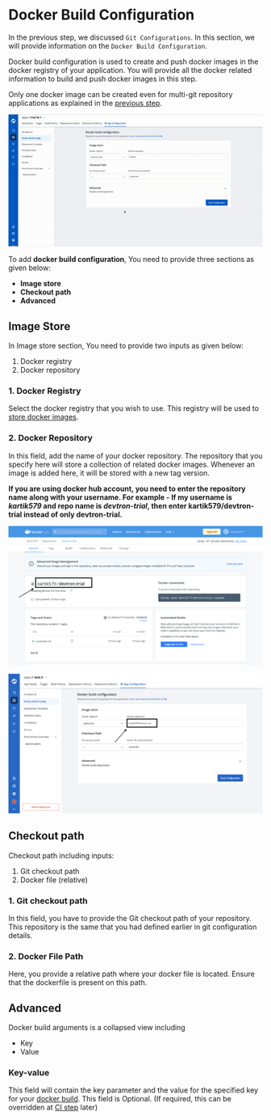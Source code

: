  # Docker Build Configuration

In the previous step, we discussed `Git Configurations`. In this section, we will provide information on the `Docker Build Configuration`.

Docker build configuration is used to create and push docker images in the docker registry of your application. You will provide all the docker related information to build and push docker images in this step.

Only one docker image can be created even for multi-git repository applications as explained in the [previous step](git-material.md).

![](../../.gitbook/assets/create-docker.gif)

To add **docker build configuration**, You need to provide three sections as given below:

* **Image store**
* **Checkout path**
* **Advanced**

## Image Store
In Image store section, You need to provide two inputs as given below: 
1. Docker registry
2. Docker repository

### 1. Docker Registry
Select the docker registry that you wish to use. This registry will be used to [store docker images](../global-configurations/docker-registries.md).

### 2. Docker Repository
In this field, add the name of your docker repository. The repository that you specify here will store a collection of related docker images. Whenever an image is added here, it will be stored with a new tag version.

**If you are using docker hub account, you need to enter the repository name along with your username. For example - If my username is *kartik579* and repo name is *devtron-trial*, then enter kartik579/devtron-trial instead of only devtron-trial.**

![](../../.gitbook/assets/docker-configuration-docker-hub.png)

![](../../.gitbook/assets/docker-configure-docker-hub-1.png)


## Checkout path 
Checkout path including inputs:
1. Git checkout path
2. Docker file (relative)

### 1. Git checkout path
In this field, you have to provide the Git checkout path of your repository. This repository is the same that you had defined earlier in git configuration details.

### 2. Docker File Path
Here, you provide a relative path where your docker file is located. Ensure that the dockerfile is present on this path.

## Advanced 
 Docker build arguments is a collapsed view including
   * Key
   * Value

### Key-value
This field will contain the key parameter and the value for the specified key for your [docker build](https://docs.docker.com/engine/reference/commandline/build/#options). This field is Optional. \(If required, this can be overridden at [CI step](../deploying-application/triggering-ci.md) later\)

